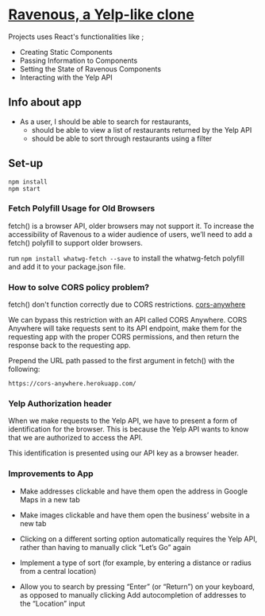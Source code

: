 # [Ravenous, a Yelp-like clone](http://fascinated-skate.surge.sh)

Projects uses React's functionalities like ; 

- Creating Static Components
- Passing Information to Components
- Setting the State of Ravenous Components
- Interacting with the Yelp API

## Info about app

- As a user, I should be able to search for restaurants,
  - should be able to view a list of restaurants returned by the Yelp API
  - should be able to sort through restaurants using a filter

## Set-up

```
npm install
npm start 
```

### Fetch Polyfill Usage for Old Browsers

fetch() is a browser API, older browsers may not support it. To increase the accessibility of Ravenous to a wider audience of users, we’ll need to add a fetch() polyfill to support older browsers. 

run `npm install whatwg-fetch --save` to install the whatwg-fetch polyfill and add it to your package.json file.


### How to solve CORS policy problem?

fetch() don't function correctly due to CORS restrictions. [cors-anywhere](https://cors-anywhere.herokuapp.com/)

We can bypass this restriction with an API called CORS Anywhere. CORS Anywhere will take requests sent to its API endpoint, make them for the requesting app with the proper CORS permissions, and then return the response back to the requesting app.

Prepend the URL path passed to the first argument in fetch() with the following:

`https://cors-anywhere.herokuapp.com/`


### Yelp Authorization header

When we make requests to the Yelp API, we have to present a form of identification for the browser. This is because the Yelp API wants to know that we are authorized to access the API.

This identification is presented using our API key as a browser header.


### Improvements to App

- Make addresses clickable and have them open the address in Google Maps in a new tab
  
- Make images clickable and have them open the business’ website in a new tab
  
- Clicking on a different sorting option automatically requires the Yelp API, rather than having to manually click “Let’s Go” again

- Implement a type of sort (for example, by entering a distance or radius from a central location)

- Allow you to search by pressing “Enter” (or “Return”) on your keyboard, as opposed to manually clicking
Add autocompletion of addresses to the “Location” input

